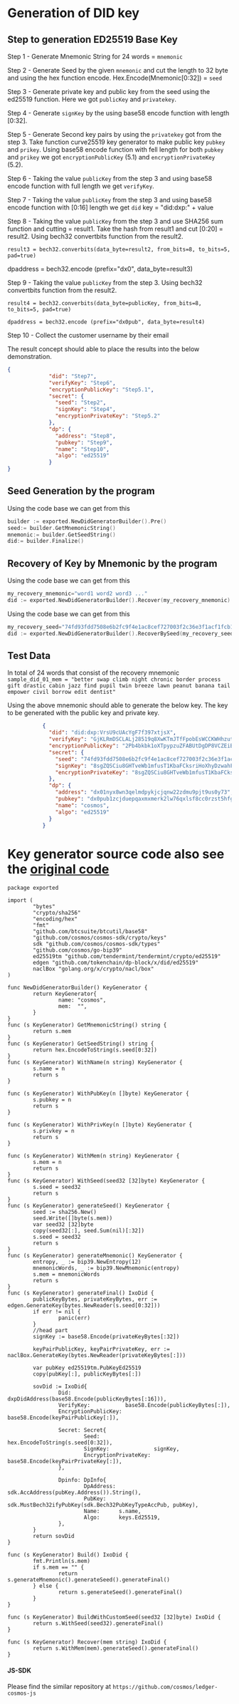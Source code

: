 Generation of DID key
======================

## Step to generation ED25519 Base Key

Step 1 -
Generate Mnemonic String for 24 words = `mnemonic`

Step 2 -
Generate Seed by the given `mnemonic` and cut the length to 32 byte and using the hex function encode. Hex.Encode(Mnemonic[0:32]) = `seed`

Step 3 -
Generate private key and public key from the seed using the ed25519 function. Here we got `publicKey` and `privatekey`.

Step 4 -
Generate `signKey` by the using base58 encode function with length [0:32]. 

Step 5 -
Generate Second key pairs by using the `privatekey` got from the step 3. Take function curve25519 key generator to make public key `pubkey` and `prikey`. Using base58 encode function with fell length for both `pubkey` and `prikey` we got `encryptionPublicKey` (5.1) and `encryptionPrivateKey` (5.2).

Step 6 -
Taking the value `publicKey` from the step 3 and using base58 encode function with full length we get `verifyKey`.

Step 7 -
Taking the value `publicKey` from the step 3 and using base58 encode function with [0:16] length we get `did` key = "did:dxp:" + value

Step 8 -
Taking the value `publicKey` from the step 3 and use SHA256 sum function and cutting = result1. Take the hash from result1 and cut [0:20] = result2. Using bech32 convertbits function from the result2. 

`result3 = bech32.converbits(data_byte=result2, from_bits=8, to_bits=5, pad=true)`

dpaddress = bech32.encode (prefix="dx0", data_byte=result3)


Step 9 -
Taking the value `publicKey` from the step 3. Using bech32 convertbits function from the result2. 

`result4 = bech32.converbits(data_byte=publicKey, from_bits=8, to_bits=5, pad=true)`

`dpaddress = bech32.encode (prefix="dx0pub", data_byte=result4)`

Step 10 -
Collect the customer username by their email


The result concept should able to place the results into the below demonstration.
```json
{
             "did": "Step7",
             "verifyKey": "Step6",
             "encryptionPublicKey": "Step5.1",
             "secret": {
               "seed": "Step2",
               "signKey": "Step4",
               "encryptionPrivateKey": "Step5.2"
             },
             "dp": {
               "address": "Step8",
               "pubkey": "Step9",
               "name": "Step10",
               "algo": "ed25519"
             }
}
```

## Seed Generation by the program

Using the code base we can get from this 
```go
builder := exported.NewDidGeneratorBuilder().Pre()
seed:= builder.GetMnemonicString()
mnemonic:= builder.GetSeedString()
did:= builder.Finalize()
```



## Recovery of Key by Mnemonic by the program
Using the code base we can get from this 
```go
my_recovery_mnemonic="word1 word2 word3 ..."
did := exported.NewDidGeneratorBuilder().Recover(my_recovery_mnemonic)
```


Using the code base we can get from this 
```go
my_recovery_seed="74fd93fdd7508e6b2fc9f4e1ac8cef727003f2c36e3f1acf1fcb104658da8f42"
did := exported.NewDidGeneratorBuilder().RecoverBySeed(my_recovery_seed)
```
## Test Data

In total of 24 words that consist of the recovery mnemonic
`sample_did_01_mem = "better swap climb night chronic border process gift drastic cabin jazz find pupil twin breeze lawn peanut banana tail empower civil borrow edit dentist"`

Using the above mnemonic should able to generate the below key. The key to be generated with the public key and private key.
```json
           {
             "did": "did:dxp:VrsU9cUAcYgF7f397xtjsX",
             "verifyKey": "GjKLRmDSCLALj28519q8XwKTmJTfFpobEsWCCKWHhzut",
             "encryptionPublicKey": "2Pb4bkbk1oXTpypzuZFABUtDgDP8VCZEiBVuXJsVbgYb",
             "secret": {
               "seed": "74fd93fdd7508e6b2fc9f4e1ac8cef727003f2c36e3f1acf1fcb104658da8f42",
               "signKey": "8sgZQSCiu8GHTveWb1mfusT1KbaFCksriHoXhyDzwahF",
               "encryptionPrivateKey": "8sgZQSCiu8GHTveWb1mfusT1KbaFCksriHoXhyDzwahF"
             },
             "dp": {
               "address": "dx01nyx8wn3qelmdpykjcjqnw22zdmu9pjt9us0y73",
               "pubkey": "dx0pub1zcjduepqaxmxmerk2lw76qxlsf8cc0rzst5hfgy4a3xmvnaxgmkczc9hv30sh4yj2y",
               "name": "cosmos",
               "algo": "ed25519"
             }
           }
```

# Key generator source code also see the [original code](https://github.com/tokenchain/dp-hub/blob/1.3.8x-dex/x/did/exported/generator.go)
```
package exported

import (
        "bytes"
        "crypto/sha256"
        "encoding/hex"
        "fmt"
        "github.com/btcsuite/btcutil/base58"
        "github.com/cosmos/cosmos-sdk/crypto/keys"
        sdk "github.com/cosmos/cosmos-sdk/types"
        "github.com/cosmos/go-bip39"
        ed25519tm "github.com/tendermint/tendermint/crypto/ed25519"
        edgen "github.com/tokenchain/dp-block/x/did/ed25519"
        naclBox "golang.org/x/crypto/nacl/box"
)

func NewDidGeneratorBuilder() KeyGenerator {
        return KeyGenerator{
                name: "cosmos",
                mem:  "",
        }
}
func (s KeyGenerator) GetMnemonicString() string {
        return s.mem
}
func (s KeyGenerator) GetSeedString() string {
        return hex.EncodeToString(s.seed[0:32])
}
func (s KeyGenerator) WithName(n string) KeyGenerator {
        s.name = n
        return s
}

func (s KeyGenerator) WithPubKey(n []byte) KeyGenerator {
        s.pubkey = n
        return s
}

func (s KeyGenerator) WithPrivKey(n []byte) KeyGenerator {
        s.privkey = n
        return s
}

func (s KeyGenerator) WithMem(n string) KeyGenerator {
        s.mem = n
        return s
}
func (s KeyGenerator) WithSeed(seed32 [32]byte) KeyGenerator {
        s.seed = seed32
        return s
}
func (s KeyGenerator) generateSeed() KeyGenerator {
        seed := sha256.New()
        seed.Write([]byte(s.mem))
        var seed32 [32]byte
        copy(seed32[:], seed.Sum(nil)[:32])
        s.seed = seed32
        return s
}
func (s KeyGenerator) generateMnemonic() KeyGenerator {
        entropy, _ := bip39.NewEntropy(12)
        mnemonicWords, _ := bip39.NewMnemonic(entropy)
        s.mem = mnemonicWords
        return s
}
func (s KeyGenerator) generateFinal() IxoDid {
        publicKeyBytes, privateKeyBytes, err := edgen.GenerateKey(bytes.NewReader(s.seed[0:32]))
        if err != nil {
                panic(err)
        }
        //head part
        signKey := base58.Encode(privateKeyBytes[:32])

        keyPairPublicKey, keyPairPrivateKey, err := naclBox.GenerateKey(bytes.NewReader(privateKeyBytes[:]))

        var pubKey ed25519tm.PubKeyEd25519
        copy(pubKey[:], publicKeyBytes[:])

        sovDid := IxoDid{
                Did:                 dxpDidAddress(base58.Encode(publicKeyBytes[:16])),
                VerifyKey:           base58.Encode(publicKeyBytes[:]),
                EncryptionPublicKey: base58.Encode(keyPairPublicKey[:]),

                Secret: Secret{
                        Seed:                 hex.EncodeToString(s.seed[0:32]),
                        SignKey:              signKey,
                        EncryptionPrivateKey: base58.Encode(keyPairPrivateKey[:]),
                },

                Dpinfo: DpInfo{
                        DpAddress: sdk.AccAddress(pubKey.Address()).String(),
                        PubKey:    sdk.MustBech32ifyPubKey(sdk.Bech32PubKeyTypeAccPub, pubKey),
                        Name:      s.name,
                        Algo:      keys.Ed25519,
                },
        }
        return sovDid
}

func (s KeyGenerator) Build() IxoDid {
        fmt.Println(s.mem)
        if s.mem == "" {
                return s.generateMnemonic().generateSeed().generateFinal()
        } else {
                return s.generateSeed().generateFinal()
        }
}

func (s KeyGenerator) BuildWithCustomSeed(seed32 [32]byte) IxoDid {
        return s.WithSeed(seed32).generateFinal()
}

func (s KeyGenerator) Recover(mem string) IxoDid {
        return s.WithMem(mem).generateSeed().generateFinal()
}

```

#### JS-SDK
Please find the similar repository at `https://github.com/cosmos/ledger-cosmos-js`
